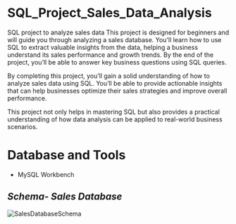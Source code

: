 # **SQL_Project_Sales_Data_Analysis**

SQL project to analyze sales data
This project is designed for beginners and will guide you through analyzing a sales database. You'll learn how to use SQL to extract valuable insights from the data, helping a business understand its sales performance and growth trends. By the end of the project, you’ll be able to answer key business questions using SQL queries.

By completing this project, you’ll gain a solid understanding of how to analyze sales data using SQL. You’ll be able to provide actionable insights that can help businesses optimize their sales strategies and improve overall performance.

This project not only helps in mastering SQL but also provides a practical understanding of how data analysis can be applied to real-world business scenarios.

# **Database and Tools**
* MySQL Workbench

## *Schema- Sales Database*
![SalesDatabaseSchema](https://github.com/user-attachments/assets/20c4d55a-0beb-4c01-b9e2-94c6406ff237)

